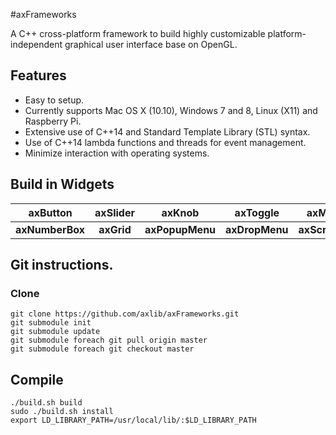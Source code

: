 #axFrameworks

A C++ cross-platform framework to build highly customizable platform-independent graphical user interface base on OpenGL.

## Features
- Easy to setup.
- Currently supports Mac OS X (10.10), Windows 7 and 8, Linux (X11) and Raspberry Pi.
- Extensive use of C++14 and Standard Template Library (STL) syntax. 
- Use of C++14 lambda functions and threads for event management.
- Minimize interaction with operating systems.

## Build in Widgets

axButton        | axSlider          | axKnob            | axToggle          | axMenu            |
|:------------: | :---------------: | :---------------: | :---------------: | :---------------: |
| **axNumberBox**  | **axGrid**     | **axPopupMenu**   | **axDropMenu**    | **axScrollBar**   |

## Git instructions.

### Clone
    git clone https://github.com/axlib/axFrameworks.git
    git submodule init
    git submodule update
    git submodule foreach git pull origin master
    git submodule foreach git checkout master

## Compile

    ./build.sh build
    sudo ./build.sh install
    export LD_LIBRARY_PATH=/usr/local/lib/:$LD_LIBRARY_PATH